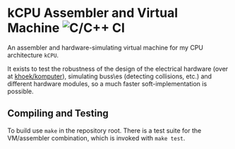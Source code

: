 # kCPU Assembler and Virtual Machine ![C/C++ CI](https://github.com/khoek/kcpu-vm/workflows/C/C++%20CI/badge.svg)

An assembler and hardware-simulating virtual machine for my CPU architecture `kCPU`.

It exists to test the robustness of the design of the electrical hardware (over at [khoek/komputer](https://github.com/khoek/komputer)), simulating buss\es (detecting collisions, etc.) and different hardware modules, so a much faster soft-implementation is possible.

## Compiling and Testing

To build use `make` in the repository root. There is a test suite for the VM/assembler combination, which is invoked with `make test`.
